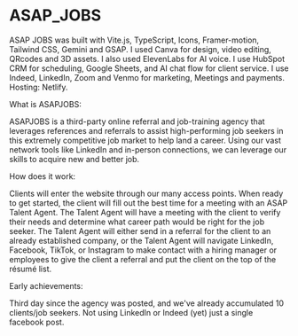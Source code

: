 # ASAP_JOBS

ASAP JOBS was built with Vite.js, TypeScript, Icons, Framer-motion, Tailwind CSS, Gemini and GSAP.
I used Canva for design, video editing, QRcodes and 3D assets. I also used ElevenLabs for AI voice.
I use HubSpot CRM for scheduling, Google Sheets, and AI chat flow for client service.
I use Indeed, LinkedIn, Zoom and Venmo for marketing, Meetings and payments.
Hosting: Netlify.

What is ASAPJOBS:

ASAPJOBS is a third-party online referral and job-training agency that leverages references and referrals to assist high-performing job seekers in this extremely competitive job market to help land a career.
Using our vast network tools like LinkedIn and in-person connections, we can leverage our skills to acquire new and better job.

How does it work:

Clients will enter the website through our many access points. When ready to get started, the client will fill out the best time for a meeting with an ASAP Talent Agent.
The Talent Agent will have a meeting with the client to verify their needs and determine what career path would be right for the job seeker.
The Talent Agent will either send in a referral for the client to an already established company, or the Talent Agent will navigate LinkedIn, Facebook, TikTok, or Instagram to make contact with a hiring manager or employees to give the client a referral and put the client on the top of the résumé list.

Early achievements:

Third day since the agency was posted, and we've already accumulated 10 clients/job seekers.
Not using LinkedIn or Indeed (yet) just a single facebook post.
